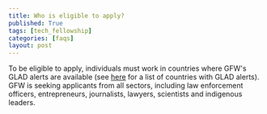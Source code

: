 ```yaml
---
title: Who is eligible to apply?
published: True
tags: [tech_fellowship]
categories: [faqs]
layout: post
---
```

<div class="content">
	<p>To be eligible to apply, individuals must work in countries where GFW's GLAD alerts are available (see <a href="https://blog.globalforestwatch.org/data/update-glad-alerts-now-available-for-in-6-more-northern-amazon-countries.html" target="_blank">here</a> for a list of countries with GLAD alerts). GFW is seeking applicants from all sectors, including law enforcement officers, entrepreneurs, journalists, lawyers, scientists and indigenous leaders.</p>
</div>
